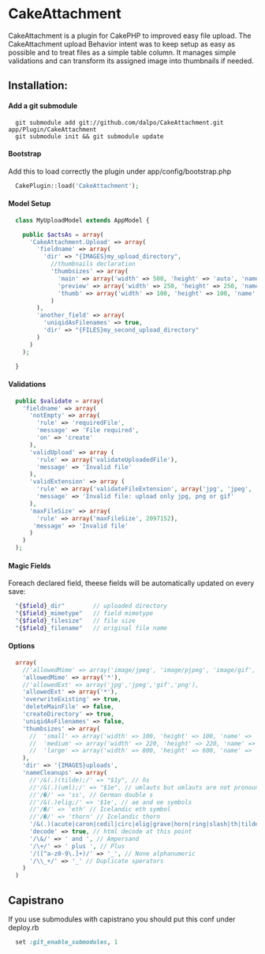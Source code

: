 # CakeAttachment

CakeAttachment is a plugin for CakePHP to improved easy file upload. The CakeAttachment upload Behavior intent was to keep setup as easy as possible and to treat files as a simple table column. It manages simple validations and can transform its assigned image into thumbnails if needed.


## Installation:

#### Add a git submodule

```shell
  git submodule add git://github.com/dalpo/CakeAttachment.git app/Plugin/CakeAttachment
  git submodule init && git submodule update
```

#### Bootstrap

Add this to load correctly the plugin under app/config/bootstrap.php

```php
  CakePlugin::load('CakeAttachment');
```

#### Model Setup

```php
  class MyUploadModel extends AppModel {

    public $actsAs = array(
      'CakeAttachment.Upload' => array(
        'fieldname' => array(
          'dir' => "{IMAGES}my_upload_directory",
            //thumbnails declaration
            'thumbsizes' => array(
              'main' => array('width' => 500, 'height' => 'auto', 'name' =>  'main.{$file}.{$ext}'),
              'preview' => array('width' => 250, 'height' => 250, 'name' => 'preview.{$file}.{$ext}')
              'thumb' => array('width' => 100, 'height' => 100, 'name' =>  'thumb.{$file}.{$ext}', 'proportional' => false)
            )
        ),
        'another_field' => array(
          'uniqidAsFilenames' => true,
          'dir' => "{FILES}my_second_upload_directory"
        )
      )
    );

  }
```

#### Validations

```php
  public $validate = array(
    'fieldname' => array(
      'notEmpty' => array(
        'rule' => 'requiredFile',
        'message' => 'File required',
        'on' => 'create'
      ),
      'validUpload' => array (
        'rule' => array('validateUploadedFile'),
        'message' => 'Invalid file'
      ),
      'validExtension' => array (
        'rule' => array('validateFileExtension', array('jpg', 'jpeg', 'png', 'gif')),
        'message' => 'Invalid file: upload only jpg, png or gif'
      ),
      'maxFileSize' => array(
        'rule' => array('maxFileSize', 2097152),
       'message' => 'Invalid file'
      )
    )
  );
```

#### Magic Fields
Foreach declared field, theese fields will be automatically updated on every save:

```php
  "{$field}_dir"        // uploaded directory
  "{$field}_mimetype"   // field mimetype
  "{$field}_filesize"   // file size
  "{$field}_filename"   // original file name
```

#### Options

```php
  array(
    //'allowedMime' => array('image/jpeg', 'image/pjpeg', 'image/gif', 'image/png', 'image/x-png'),
    'allowedMime' => array('*'),
    //'allowedExt' => array('jpg','jpeg','gif','png'),
    'allowedExt' => array('*'),
    'overwriteExisting' => true,
    'deleteMainFile' => false,
    'createDirectory' => true,
    'uniqidAsFilenames' => false,
    'thumbsizes' => array(
      //  'small' => array('width' => 100, 'height' => 100, 'name' => '{$file}.small.{$ext}', 'proportional' => true),
      //  'medium' => array('width' => 220, 'height' => 220, 'name' => '{$file}.medium.{$ext}', 'proportional' => true),
      //  'large' => array('width' => 800, 'height' => 600, 'name' => '{$file}.large.{$ext}', 'proportional' => true)
    ),
    'dir' => '{IMAGES}uploads',
    'nameCleanups' => array(
      //'/&(.)(tilde);/' => "$1y", // ñs
      //'/&(.)(uml);/' => "$1e", // umlauts but umlauts are not pronounced the same is all languages.
      //'/�/' => 'ss', // German double s
      //'/&(.)elig;/' => '$1e', // ae and oe symbols
      //'/�/' => 'eth' // Icelandic eth symbol
      //'/�/' => 'thorn' // Icelandic thorn
      '/&(.)(acute|caron|cedil|circ|elig|grave|horn|ring|slash|th|tilde|uml|zlig);/' => '$1', // strip all
      'decode' => true, // html decode at this point
      '/\&/' => ' and ', // Ampersand
      '/\+/' => ' plus ', // Plus
      '/([^a-z0-9\.]+)/' => '_', // None alphanumeric
      '/\\_+/' => '_' // Duplicate sperators
    )
  )
```


## Capistrano

If you use submodules with capistrano you should put this conf under deploy.rb

```ruby
  set :git_enable_submodules, 1
```

